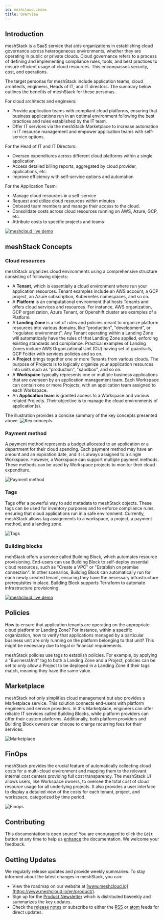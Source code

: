 ```yaml
---
id: meshcloud.index
title: Overview
---
```


## Introduction

meshStack is a SaaS service that aids organizations in establishing cloud governance across heterogeneous environments, whether they are operating in public or private clouds. Cloud governance refers to a process of defining and implementing compliance rules, tools, and best practices to ensure efficient usage of cloud resources. This encompasses security, cost, and operations.

The target personas for meshStack include application teams, cloud architects, engineers, Heads of IT, and IT directors. The summary below outlines the benefits of meshStack for these personas.

For cloud architects and engineers:

- Provide application teams with compliant cloud platforms, ensuring that business applications run in an optimal environment following the best practices and rules established by the IT team.
- Offer IT services via the meshStack Marketplace to increase automation in IT resource management and empower application teams with self-service options.

For the Head of IT and IT Directors:

- Oversee expenditures across different cloud platforms within a single application
- Access detailed billing reports, aggregated by cloud provider, applications, etc.
- Improve efficiency with self-service options and automation

For the Application Team:

- Manage cloud resources in a self-service
- Request and utilize cloud resources within minutes
- Onboard team members and manage their access to the cloud.
- Consolidate costs across cloud resources running on AWS, Azure, GCP, etc.
- Attribute costs to specific projects and teams


[![meshcloud live demo](https://img.youtube.com/vi/JADj3zgB2QA/hqdefault.jpg)](https://www.youtube.com/watch?v=JADj3zgB2QA)

## meshStack Concepts

### Cloud resources

meshStack organizes cloud environments using a comprehensive structure consisting of following objects:

- A **Tenant**, which is essentially a cloud environment where run your application resources. Tenant examples include an AWS account, a GCP project, an Azure subscription, Kubernetes namespaces, and so on.
- A **Platform** is an computational environment that hosts Tenants and offers cloud services and resources. For instance, AWS organization, GCP organization, Azure Tenant, or Openshift cluster are examples of a Platform.
- A **Landing Zone** is a set of rules and policies meant to organize platform resources into various domains, like "production", "development", or "regulated environment". Any Tenant operating within a Landing Zone will automatically have the rules of that Landing Zone applied, enforcing existing standards and compliance. Practical examples of Landing Zones include AWS Organizational Unit (OU) having set of guardrails, GCP Folder with services policies and so on.
- A **Project** brings together one or more Tenants from various clouds. The purpose of Projects is to logically organize your application resources into units such as "production", "sandbox", and so on.
- A **Workspace** typically represents one or multiple business applications that are overseen by an application management team. Each Workspace can contain one or more Projects, with an application team assigned to each Workspace.
- An **Application team** is granted access to a Workspace and various related Projects. Their objective is to manage the cloud environments of application(s).

The illustration provides a concise summary of the key concepts presented above.
![Key concepts](assets/meshcloud.index.keyconcept.svg)

### Payment method

A payment method represents a budget allocated to an application or a department for their cloud spending. Each payment method may have an amount and an expiration date, and it is always assigned to a single Workspace. However, a Workspace can support multiple payment methods. These methods can be used by Workspace projects to monitor their cloud expenditure.

![Payment method](assets/meshcloud.index.payment.png)

### Tags

Tags offer a powerful way to add metadata to meshStack objects. These tags can be used for inventory purposes and to enforce compliance rules, ensuring that cloud applications run in a safe environment. Currently, meshStack allows tag assignments to a workspace, a project, a payment method, and a landing zone.

![Tags](assets/meshcloud.index.tags.png)

### Building blocks

mehStack offers a service called Building Block, which automates resource provisioning. End-users can use Building Block to self-deploy essential cloud resources, such as "Create a VPC" or "Establish on premise connection". In other scenarios, Building Block can automatically run for each newly created tenant, ensuring they have the necessary infrastructure prerequisites in place. Building Block supports Terraform to automate infrastructure provisioning.

[![meshcloud live demo](https://img.youtube.com/vi/mQkD_VXLe5I/hqdefault.jpg)](https://www.youtube.com/watch?v=mQkD_VXLe5I)

## Policies

How to ensure that application tenants are operating on the appropriate cloud platform or Landing Zone? For instance, within a specific organization, how to verify that applications managed by a particular business unit are only running on the platform belonging to that unit? This might be necessary due to legal or financial requirements.

meshStack policies use tags to establish policies. For example, by applying a "BusinessUnit" tag to both a Landing Zone and a Project, policies can be set to only allow a Project to be deployed in a Landing Zone if their tags match, meaning they have the same value.

## Marketplace

meshStack not only simplifies cloud management but also provides a Marketplace service. This solution connects end-users with platform engineers and service providers. In this Marketplace, engineers can offer reliable IT services called Building Blocks, while platform providers can offer their custom platforms. Additionally, both platform providers and Building Block owners can choose to charge recurring fees for their services.

![Marketplace](assets/meshcloud.index.marketplace.png)

## FinOps

meshStack provides the crucial feature of automatically collecting cloud costs for a multi-cloud environment and mapping them to the relevant internal cost centers providing full cost transparency. The meshStack UI allows users, like Workspace owners, to oversee the total cost of cloud resource usage for all underlying projects. It also provides a user interface to display a detailed view of the costs for each tenant, project, and workspace, categorized by time period.

![Finops](assets/meshcloud.index.finops.png)


## Contributing

This documentation is open source! You are encouraged to click the `Edit` button at any time to help us [enhance](https://github.com/meshcloud/meshcloud-docs/blob/master/CONTRIBUTING.md) the documentation. We welcome your feedback.

## Getting Updates

We regularly release updates and provide weekly summaries. To stay informed about the latest changes in meshStack, you can: 

- View the roadmap on our website at [www.meshcloud.io](https://www.meshcloud.io/en/product/).
- Sign up for the [Product Newsletter](https://share.hsforms.com/1AbELCsdRRP6EaCkm1UeATwc0hrp) which is distributed biweekly and summarizes the key updates.
- Check the  [release notes](/blog) or subscribe to either the [RSS](/blog/feed.xml) or [atom](/blog/atom.xml) feeds for direct updates.